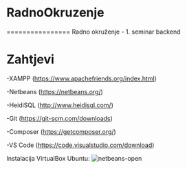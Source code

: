 # RadnoOkruzenje
================
Radno okruženje - 1. seminar backend


Zahtjevi
============

-XAMPP (https://www.apachefriends.org/index.html)

-Netbeans (https://netbeans.org/)

-HeidiSQL (http://www.heidisql.com/)

-Git (https://git-scm.com/downloads)

-Composer (https://getcomposer.org/)

-VS Code (https://code.visualstudio.com/download)


Instalacija VirtualBox Ubuntu:
![netbeans-open](https://cloud.githubusercontent.com/assets/6241361/21264369/379e26e8-c39c-11e6-82bc-2c924a7c01a8.png)

